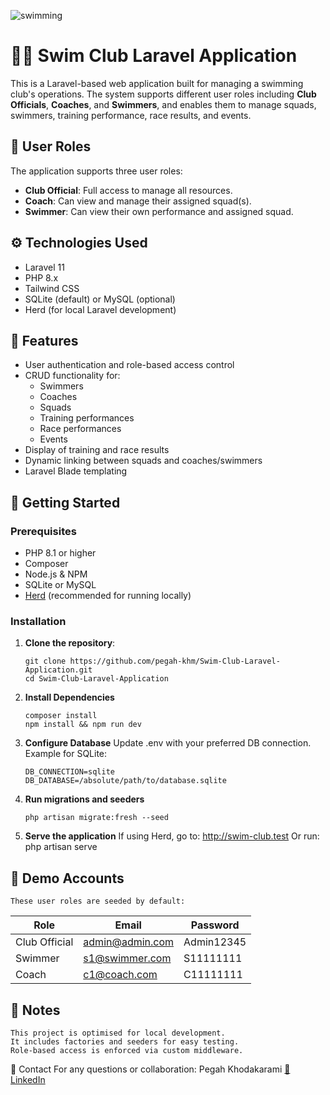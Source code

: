 ![swimming](https://github.com/user-attachments/assets/015be0f0-7506-4379-bc6e-db17fa3a6106)
# 🏊‍♀️ Swim Club Laravel Application

This is a Laravel-based web application built for managing a swimming club's operations. The system supports different user roles including **Club Officials**, **Coaches**, and **Swimmers**, and enables them to manage squads, swimmers, training performance, race results, and events.

## 👤 User Roles

The application supports three user roles:

- **Club Official**: Full access to manage all resources.
- **Coach**: Can view and manage their assigned squad(s).
- **Swimmer**: Can view their own performance and assigned squad.

## ⚙️ Technologies Used

- Laravel 11
- PHP 8.x
- Tailwind CSS
- SQLite (default) or MySQL (optional)
- Herd (for local Laravel development)

## 📂 Features

- User authentication and role-based access control
- CRUD functionality for:
  - Swimmers
  - Coaches
  - Squads
  - Training performances
  - Race performances
  - Events
- Display of training and race results
- Dynamic linking between squads and coaches/swimmers
- Laravel Blade templating

## 🚀 Getting Started
### Prerequisites
- PHP 8.1 or higher
- Composer
- Node.js & NPM
- SQLite or MySQL
- [Herd](https://herd.laravel.com/) (recommended for running locally)

### Installation
1. **Clone the repository**:
    ```
    git clone https://github.com/pegah-khm/Swim-Club-Laravel-Application.git
    cd Swim-Club-Laravel-Application

2. **Install Dependencies**
    ```
    composer install
    npm install && npm run dev

3. **Configure Database**
    Update .env with your preferred DB connection. Example for SQLite:
    ```
    DB_CONNECTION=sqlite
    DB_DATABASE=/absolute/path/to/database.sqlite

5. **Run migrations and seeders**
    ```
    php artisan migrate:fresh --seed
   
6. **Serve the application**
    If using Herd, go to:    http://swim-club.test
    Or run:
    php artisan serve

## 👥 Demo Accounts
    These user roles are seeded by default:

| Role          | Email              | Password    |
|---------------|--------------------|-------------|
| Club Official | admin@admin.com    | Admin12345  |
| Swimmer       | s1@swimmer.com     | S11111111   |
| Coach         | c1@coach.com       | C11111111   |

## 📌 Notes
    This project is optimised for local development.
    It includes factories and seeders for easy testing.
    Role-based access is enforced via custom middleware.

📨 Contact
For any questions or collaboration:
Pegah Khodakarami
[📧 LinkedIn](https://www.linkedin.com/in/pegah-khodakarami-54880b57/)
